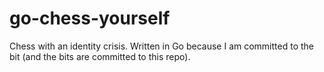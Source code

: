 # go-chess-yourself
Chess with an identity crisis. Written in Go because I am committed to the bit (and the bits are committed to this repo).
